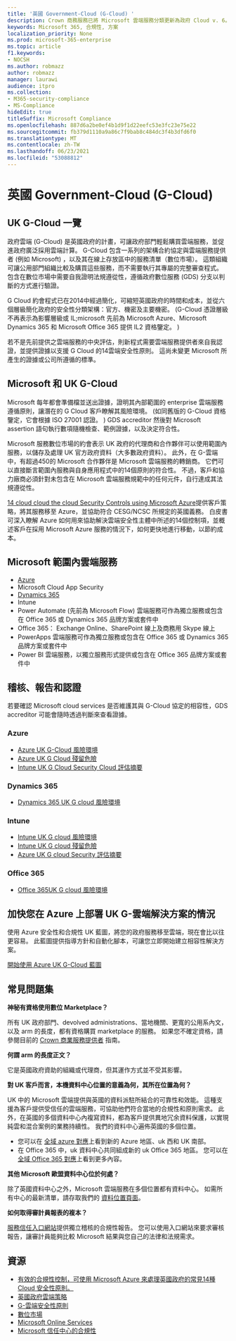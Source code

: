 ```yaml
---
title: '英國 Government-Cloud (G-Cloud) '
description: Crown 商務服務已將 Microsoft 雲端服務分類更新為政府 Cloud v. 6。
keywords: Microsoft 365, 合規性, 方案
localization_priority: None
ms.prod: microsoft-365-enterprise
ms.topic: article
f1.keywords:
- NOCSH
ms.author: robmazz
author: robmazz
manager: laurawi
audience: itpro
ms.collection:
- M365-security-compliance
- MS-Compliance
hideEdit: true
titleSuffix: Microsoft Compliance
ms.openlocfilehash: 887d6a2be0ef4b1d9f1d22eefc53e3fc23e75e22
ms.sourcegitcommit: fb379d1110a9a86c7f9bab8c484dc3f4b3dfd6f0
ms.translationtype: MT
ms.contentlocale: zh-TW
ms.lasthandoff: 06/23/2021
ms.locfileid: "53088812"
---
```

# <a name="united-kingdom-government-cloud-g-cloud"></a>英國 Government-Cloud (G-Cloud) 

## <a name="uk-g-cloud-overview"></a>UK G-Cloud 一覽

政府雲端 (G-Cloud) 是英國政府的計畫，可讓政府部門輕鬆購買雲端服務，並促進政府廣泛採用雲端計算。 G-Cloud 包含一系列的架構合約協定與雲端服務提供者 (例如 Microsoft) ，以及其在線上存放區中的服務清單（數位市場）。 這類組織可讓公用部門組織比較及購買這些服務，而不需要執行其專屬的完整審查程式。 包含在數位市場中需要自我證明法規遵從性，遵循政府數位服務 (GDS) 分支以判斷的方式進行驗證。

G Cloud 約會程式已在2014中經過簡化，可縮短英國政府的時間和成本，並從六個層級簡化政府的安全性分類架構：官方、機密及主要機密。  (G-Cloud 憑證層級不再表示為影響層級或 IL;microsoft 先前為 Microsoft Azure、Microsoft Dynamics 365 和 Microsoft Office 365 提供 IL2 資格鑒定。 ) 

若不是先前提供之雲端服務的中央評估，則新程式需要雲端服務提供者來自我認證，並提供證據以支援 G Cloud 的14雲端安全性原則。 這尚未變更 Microsoft 所產生的證據或公司所遵循的標準。

## <a name="microsoft-and-uk-g-cloud"></a>Microsoft 和 UK G-Cloud

Microsoft 每年都會準備檔並送出證據，證明其內部範圍的 enterprise 雲端服務遵循原則，讓潛在的 G Cloud 客戶瞭解其風險環境。  (如同舊版的 G-Cloud 資格鑒定，它會根據 ISO 27001 認證。 ) GDS accreditor 然後對 Microsoft assertion 語句執行數項隨機檢查、範例證據，以及決定符合性。

Microsoft 服務數位市場的約會表示 UK 政府的代理商和合作夥伴可以使用範圍內服務，以儲存及處理 UK 官方政府資料（大多數政府資料）。 此外，在 G-雲端中，有超過450的 Microsoft 合作夥伴是 Microsoft 雲端服務的轉銷商。 它們可以直接斷言範圍內服務與自身應用程式中的14個原則的符合性。 不過，客戶和協力廠商必須針對未包含在 Microsoft 雲端服務規範中的任何元件，自行達成其法規遵從性。

 [14 cloud cloud the cloud Security Controls using Microsoft Azure](https://azure.microsoft.com/resources/14-cloud-security-controls-for-uk-cloud-using-microsoft-azure/)提供客戶策略，將其服務移至 Azure，並協助符合 CESG/NCSC 所規定的英國義務。 白皮書可深入瞭解 Azure 如何用來協助解決雲端安全性主體中所述的14個控制項，並概述客戶在採用 Microsoft Azure 服務的情況下，如何更快地進行移動，以節約成本。

## <a name="microsoft-in-scope-cloud-services"></a>Microsoft 範圍內雲端服務

- [Azure](https://aka.ms/AzureCompliance)
- Microsoft Cloud App Security
- [Dynamics 365](https://aka.ms/d365-compliance-list)
- Intune
- Power Automate (先前為 Microsoft Flow) 雲端服務可作為獨立服務或包含在 Office 365 或 Dynamics 365 品牌方案或套件中
- Office 365： Exchange Online、SharePoint 線上及商務用 Skype 線上
- PowerApps 雲端服務可作為獨立服務或包含在 Office 365 或 Dynamics 365 品牌方案或套件中
- Power BI 雲端服務，以獨立服務形式提供或包含在 Office 365 品牌方案或套件中

## <a name="audits-reports-and-certificates"></a>稽核、報告和認證

若要確認 Microsoft cloud services 是否維護其與 G-Cloud 協定的相容性，GDS accreditor 可能會隨時透過判斷來查看證據。

### <a name="azure"></a>Azure

- [Azure UK G-Cloud 風險環境](https://go.microsoft.com/fwlink/?linkid=2099702)
- [Azure UK G Cloud 殘留危險](https://go.microsoft.com/fwlink/?linkid=2099497)
- [Intune UK G Cloud Security Cloud 評估摘要](https://go.microsoft.com/fwlink/?linkid=2099703)

### <a name="dynamics-365"></a>Dynamics 365

- [Dynamics 365 UK G cloud 風險環境](https://go.microsoft.com/fwlink/?linkid=2099702)

### <a name="intune"></a>Intune

- [Intune UK G cloud 風險環境](https://go.microsoft.com/fwlink/?linkid=2099702)
- [Intune UK G cloud 殘留危險](https://aka.ms/IntuneUKGCloudResidualRisk)
- [Azure UK G cloud Security 評估摘要](https://aka.ms/IntuneUKGCloudSecurityAssessmentSummary)

### <a name="office-365"></a>Office 365

- [Office 365UK G cloud 風險環境](https://go.microsoft.com/fwlink/?linkid=2099702)

## <a name="accelerate-your-deployment-of-uk-g-cloud-solutions-on-azure"></a>加快您在 Azure 上部署 UK G-雲端解決方案的情況

使用 Azure 安全性和合規性 UK 藍圖，將您的政府服務移至雲端，現在會比以往更容易。 此藍圖提供指導方針和自動化腳本，可讓您立即開始建立相容性解決方案。

[開始使用 Azure UK G-Cloud 藍圖](https://aka.ms/ukofficialblueprint)

## <a name="frequently-asked-questions"></a>常見問題集

**神秘有資格使用數位 Marketplace？**

所有 UK 政府部門、devolved administrations、當地機關、更寬的公用系內文，以及 arm 的長度，都有資格購買 marketplace 的服務。 如果您不確定資格，請參閱目前的 [Crown 商業服務提供者](https://www.gov.uk/guidance/current-crown-commercial-service-suppliers-what-you-need-to-know) 指南。

**何謂 arm 的長度正文？**

它是英國政府資助的組織或代理商，但其運作方式並不受其影響。

**對 UK 客戶而言，本機資料中心位置的意義為何，其所在位置為何？**

UK 中的 Microsoft 雲端提供與英國的資料派駐所結合的可靠性和效能。 這種支援為客戶提供受信任的雲端服務，可協助他們符合當地的合規性和原則需求。 此外，在英國的多個資料中心內複寫資料，都為客戶提供異地冗余資料保護，以實現純雲和混合案例的業務持續性。 我們的資料中心遍佈英國的多個位置。

- 您可以在 [全域 azure 對應](https://azuredatacentermap.azurewebsites.net/)上看到新的 Azure 地區、uk 西和 UK 南部。
- 在 Office 365 中，uk 資料中心共同組成新的 uk Office 365 地區。 您可以在[全域 Office 365 對應](https://o365datacentermap.azurewebsites.net/)上看到更多內容。

**其他 Microsoft 歐盟資料中心位於何處？**

除了英國資料中心之外，Microsoft 雲端服務在多個位置都有資料中心。 如需所有中心的最新清單，請存取我們的 [資料位置頁面](https://www.microsoft.com/TrustCenter/Privacy/where-your-data-is-located)。

**如何取得審計員報表的複本？**

[服務信任入口網站](/microsoft-365/compliance/get-started-with-service-trust-portal)提供獨立稽核的合規性報告。 您可以使用入口網站來要求審核報告，讓審計員能夠比較 Microsoft 結果與您自己的法律和法規需求。

## <a name="resources"></a>資源

- [有效的合規性控制，可使用 Microsoft Azure 來處理英國政府的常見14種 Cloud 安全性原則。](https://aka.ms/complianceuk)
- [英國政府雲端策略](https://aka.ms/UK_govt_cloud_strategy)
- [G-雲端安全性原則](https://aka.ms/UK-G-Cloud)
- [數位市場](https://www.digitalmarketplace.service.gov.uk/)
- [Microsoft Online Services](https://aka.ms/Online-Services-Terms)
- [Microsoft 信任中心的合規性](https://www.microsoft.com/trust-center/compliance/compliance-overview)
